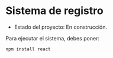 <h1> Sistema de registro</h1>

- Estado del proyecto: En construcción.

Para ejecutar el sistema, debes poner:

```` npm install react ````
